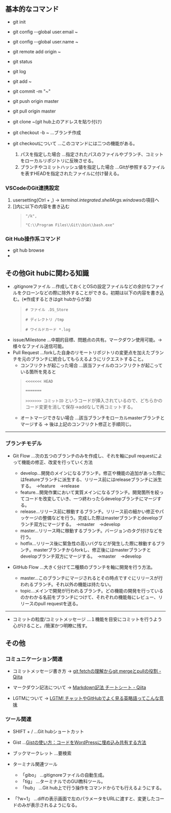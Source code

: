 ## 基本的なコマンド

* git init
* git config --global user.email ~
* git config --global user.name ~
* git remote add origin ~
* git status
* git log
* git add ~
* git commit -m "~"
* git push origin master
* git pull origin master
* git clone ~(git hub上のアドレスを貼り付け)
* git checkout -b ~ …ブランチ作成

* git checkoutについて …このコマンドには二つの機能がある。
    1. パスを指定した場合 …指定されたパスのファイルやブランチ、コミットをローカルリポジトリに反映させる。
    2. ブランチやコミットハッシュ値を指定した場合 …Gitが参照するファイルを表すHEADを指定されたファイルに付け替える。
 
### VSCodeのGit連携設定
1. usersetting(Ctrl + ,) → *terminal.integrated.shellArgs.windows*の項目へ
2. []内に以下の内容を書き込む
    >`"/k",`
    >
    >`"C:\\Program Files\\Git\\bin\\bash.exe"`
    
### Git Hub操作系コマンド
* git hub browse
* 

## その他Git hubに関わる知識

* .gitignoreファイル
    …作成しておくとOSの設定ファイルなどの余計なファイルをクローンなどの際に除外することができる。初期は以下の内容を書き込む。(※作成するときはgit hubからが楽)
    >`# ファイル .DS_Store`
    > 
    >`# ディレクトリ /tmp`
    > 
    >`# ワイルドカード *.log`
* issue/Milestone
    …中期的目標、問題点の共有。マークダウン使用可能。→様々なファイル送信可能。
* Pull Request
    …forkした自身のリモートリポジトリの変更点を加えたブランチを元のブランチに統合してもらえるようにリクエストすること。
    * コンフリクトが起こった場合 …該当ファイルのコンフリクトが起こっている箇所を見ると
    >`<<<<<<< HEAD`
    >
    >`=======`
    >
    >`>>>>>>> コミットID`
    というコードが挿入されているので、どちらかのコード変更を消して保存→addなしで再コミットする。
    * オートマージできない場合 …該当ブランチをローカルmasterブランチとマージする → 後は上記のコンフリクト修正と手順同じ。

---
### ブランチモデル

* Git Flow
    …次の五つのブランチのみを作成し、それを軸にpull requestによって機能の修正、改変を行っていく方法
    * develop…開発のメインになるブランチ。修正や機能の追加があった際にはfeatureブランチに派生する、リリース前にはreleaseブランチに派生する。　→feature　→release
    * feature…開発作業において実質メインになるブランチ。開発箇所を絞ってコードを改変していき、一つ終わったらdevelopブランチにマージする。
    * release…リリース前に稼動するブランチ。リリース前の細かい修正やパッケージの整備などを行う。完成した際はmasterブランチとdevelopブランチ双方にマージする。　→master　→develop
    * master…リリース時に稼動するブランチ。バージョンのタグ付けなどを行う。
    * hotfix…リリース後に緊急性の高いバグなどが発生した際に稼動するブランチ。masterブランチからforkし、修正後にはmasterブランチとdevelopブランチ双方にマージする。　→master　→develop

* GitHub Flow
    …大きく分けて二種類のブランチを軸に開発を行う方法。
    * master…このブランチにマージされるとその時点ですぐにリリースが行われるブランチ。それ以外の機能は持たない。
    * topic…メインで開発が行われるブランチ。どの機能の開発を行っているのかわかる名前をブランチにつけて、それぞれの機能毎にレビュー、リリースのpull requestを送る。
---

* コミットの粒度/コミットメッセージ
    …１機能を目安にコミットを行うよう心がけること。/簡潔かつ明瞭に残す。

## その他

### コミュニケーション関連

* コミットメッセージ書き方 → [git fetchの理解からgit mergeとpullの役割 - Qiita](https://qiita.com/itosho/items/9565c6ad2ffc24c09364)

* マークダウン記法について → [Markdown記法 チートシート - Qiita](https://qiita.com/Qiita/items/c686397e4a0f4f11683d)

* LGTMについて → [LGTM! チャットやGitHubでよく見る英略語ってこんな意味](https://blog.sixapart.jp/2016-10/lgtm-github.html)

### ツール関連

* SHIFT + / …Git hubショートカット
* Gist …[Gistの使い方：コードをWordPressに埋め込み共有する方法](https://koskywalker.com/github-gist-use/#gist-3)
* ブックマークレット …要検索
* ターミナル関連ツール
    * 「gibo」 …gitignoreファイルの自動生成。
    * 「tig」 …ターミナルでのGUI教科ツール。
    * 「hub」 …Git hub上で行う操作をコマンドからでも行えるようにする。

* 「?w=1」 …diffの表示画面で左のパラメータをURLに渡すと、変更したコードのみが表示されるようになる。

